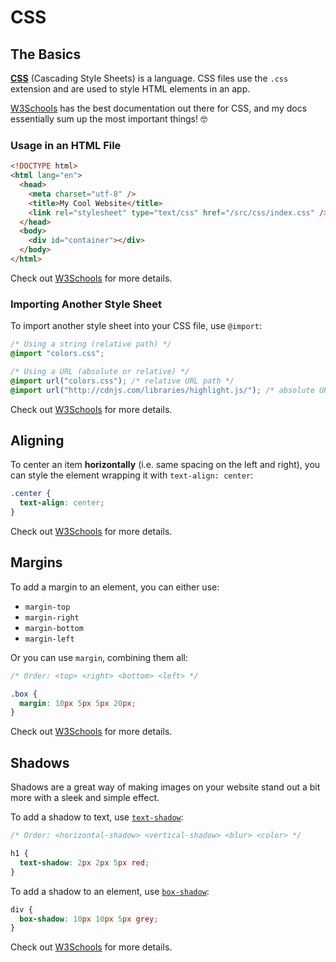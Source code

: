 # CSS

## The Basics

**[CSS](https://www.w3.org/Style/CSS/Overview.en.html)** (Cascading Style Sheets) is a language. CSS files use the `.css` extension and are used to style HTML elements in an app.

[W3Schools](https://www.w3schools.com/css/) has the best documentation out there for CSS, and my docs essentially sum up the most important things! 🤓

### Usage in an HTML File

```html
<!DOCTYPE html>
<html lang="en">
  <head>
    <meta charset="utf-8" />
    <title>My Cool Website</title>
    <link rel="stylesheet" type="text/css" href="/src/css/index.css" />
  </head>
  <body>
    <div id="container"></div>
  </body>
</html>
```

Check out [W3Schools](https://www.w3schools.com/css/css_howto.asp) for more details.

### Importing Another Style Sheet

To import another style sheet into your CSS file, use `@import`:

```css
/* Using a string (relative path) */
@import "colors.css";

/* Using a URL (absolute or relative) */
@import url("colors.css"); /* relative URL path */
@import url("http://cdnjs.com/libraries/highlight.js/"); /* absolute URL path */
```

Check out [W3Schools](https://www.w3schools.com/cssref/pr_import_rule.asp) for more details.

## Aligning

To center an item **horizontally** (i.e. same spacing on the left and right), you can style the element wrapping it with `text-align: center`:

```css
.center {
  text-align: center;
}
```

Check out [W3Schools](https://www.w3schools.com/css/css_align.asp) for more details.

## Margins

To add a margin to an element, you can either use:

- `margin-top`
- `margin-right`
- `margin-bottom`
- `margin-left`

Or you can use `margin`, combining them all:

```css
/* Order: <top> <right> <bottom> <left> */

.box {
  margin: 10px 5px 5px 20px;
}
```

Check out [W3Schools](https://www.w3schools.com/css/css_margin.asp) for more details.

## Shadows

Shadows are a great way of making images on your website stand out a bit more with a sleek and simple effect.

To add a shadow to text, use [`text-shadow`](https://www.w3schools.com/css/css3_shadows.asp):

```css
/* Order: <horizontal-shadow> <vertical-shadow> <blur> <color> */

h1 {
  text-shadow: 2px 2px 5px red;
}
```

To add a shadow to an element, use [`box-shadow`](https://www.w3schools.com/css/css3_shadows_box.asp):

```css
div {
  box-shadow: 10px 10px 5px grey;
}
```

Check out [W3Schools](https://www.w3schools.com/css/css3_shadows.asp) for more details.
